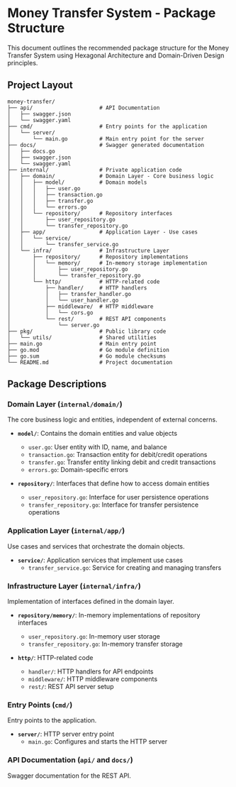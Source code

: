 # Money Transfer System - Package Structure

This document outlines the recommended package structure for the Money Transfer System using Hexagonal Architecture and Domain-Driven Design principles.

## Project Layout

```
money-transfer/
├── api/                     # API Documentation
│   ├── swagger.json
│   └── swagger.yaml
├── cmd/                     # Entry points for the application
│   └── server/
│       └── main.go          # Main entry point for the server
├── docs/                    # Swagger generated documentation
│   ├── docs.go
│   ├── swagger.json
│   └── swagger.yaml
├── internal/                # Private application code
│   ├── domain/              # Domain Layer - Core business logic
│   │   ├── model/           # Domain models
│   │   │   ├── user.go
│   │   │   ├── transaction.go
│   │   │   ├── transfer.go
│   │   │   └── errors.go
│   │   └── repository/      # Repository interfaces
│   │       ├── user_repository.go
│   │       └── transfer_repository.go
│   ├── app/                 # Application Layer - Use cases
│   │   └── service/
│   │       └── transfer_service.go
│   └── infra/               # Infrastructure Layer
│       ├── repository/      # Repository implementations
│       │   └── memory/      # In-memory storage implementation
│       │       ├── user_repository.go
│       │       └── transfer_repository.go
│       └── http/            # HTTP-related code
│           ├── handler/     # HTTP handlers
│           │   ├── transfer_handler.go
│           │   └── user_handler.go
│           ├── middleware/  # HTTP middleware
│           │   └── cors.go
│           └── rest/        # REST API components
│               └── server.go
├── pkg/                     # Public library code
│   └── utils/               # Shared utilities
├── main.go                  # Main entry point
├── go.mod                   # Go module definition
├── go.sum                   # Go module checksums
└── README.md                # Project documentation
```

## Package Descriptions

### Domain Layer (`internal/domain/`)

The core business logic and entities, independent of external concerns.

- **`model/`**: Contains the domain entities and value objects
  - `user.go`: User entity with ID, name, and balance
  - `transaction.go`: Transaction entity for debit/credit operations
  - `transfer.go`: Transfer entity linking debit and credit transactions
  - `errors.go`: Domain-specific errors

- **`repository/`**: Interfaces that define how to access domain entities
  - `user_repository.go`: Interface for user persistence operations
  - `transfer_repository.go`: Interface for transfer persistence operations

### Application Layer (`internal/app/`)

Use cases and services that orchestrate the domain objects.

- **`service/`**: Application services that implement use cases
  - `transfer_service.go`: Service for creating and managing transfers

### Infrastructure Layer (`internal/infra/`)

Implementation of interfaces defined in the domain layer.

- **`repository/memory/`**: In-memory implementations of repository interfaces
  - `user_repository.go`: In-memory user storage
  - `transfer_repository.go`: In-memory transfer storage

- **`http/`**: HTTP-related code
  - `handler/`: HTTP handlers for API endpoints
  - `middleware/`: HTTP middleware components
  - `rest/`: REST API server setup

### Entry Points (`cmd/`)

Entry points to the application.

- **`server/`**: HTTP server entry point
  - `main.go`: Configures and starts the HTTP server

### API Documentation (`api/` and `docs/`)

Swagger documentation for the REST API.
